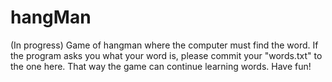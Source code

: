 # hangMan
(In progress) Game of hangman where the computer must find the word.
If the program asks you what your word is, please commit your "words.txt" to the one here.
That way the game can continue learning words.
Have fun!
